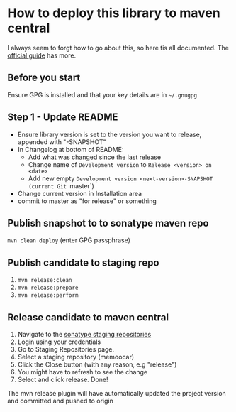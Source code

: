 # How to deploy this library to maven central

I always seem to forgt how to go about this, so here tis all
documented. The [official
guide](http://central.sonatype.org/pages/ossrh-guide.html) has more.

## Before you start

Ensure GPG is installed and that your key details are in `~/.gnugpg`

## Step 1 - Update README

- Ensure library version is set to the version you want to release, appended with "-SNAPSHOT"
- In Changelog at bottom of README:
  - Add what was changed since the last release
  - Change name of `Development version` to `Release <version> on <date>`
  - Add new empty `Development version <next-version>-SNAPSHOT (current Git `master`)
- Change current version in Installation area
- commit to master as "for release" or something

## Publish snapshot to to sonatype maven repo

`mvn clean deploy` (enter GPG passphrase)

## Publish candidate to staging repo

1. `mvn release:clean`
1. `mvn release:prepare`
1. `mvn release:perform`

## Release candidate to maven central

1. Navigate to the [sonatype staging repositories](https://oss.sonatype.org/index.html#stagingRepositories)
1. Login using your credentials
1. Go to Staging Repositories page.
1. Select a staging repository (memoocar)
1. Click the Close button (with any reason, e.g "release")
1. You might have to refresh to see the change
1. Select and click release. Done!

The mvn release plugin will have automatically updated the project
version and committed and pushed to origin
